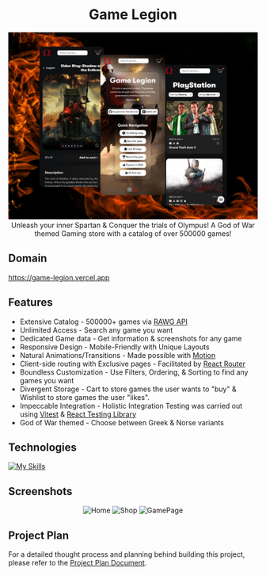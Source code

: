 <h1 align='center'>Game Legion</h1>

<div align="center">
   <img width=auto height=auto src="./public/output-mobile.jpg" alt="output collage">
</div>

<div align='center'>Unleash your inner Spartan & Conquer the trials of Olympus! A God of War themed Gaming store with a catalog of over 500000 games!</div>

## Domain

https://game-legion.vercel.app

## Features

- Extensive Catalog - 500000+ games via [RAWG API](https://rawg.io/apidocs)
- Unlimited Access - Search any game you want
- Dedicated Game data - Get information & screenshots for any game
- Responsive Design - Mobile-Friendly with Unique Layouts
- Natural Animations/Transitions - Made possible with [Motion](https://motion.dev/)
- Client-side routing with Exclusive pages - Facilitated by [React Router](https://reactrouter.com/)
- Boundless Customization - Use Filters, Ordering, & Sorting to find any games you want
- Divergent Storage - Cart to store games the user wants to "buy" & Wishlist to store games the user "likes".
- Impeccable Integration - Holistic Integration Testing was carried out using [Vitest](https://vitest.dev/) & [React Testing Library](https://testing-library.com/docs/react-testing-library/intro/)
- God of War themed - Choose between Greek & Norse variants 

## Technologies

[![My Skills](https://skillicons.dev/icons?i=react,styledcomponents,vite,vitest,vercel)](https://skillicons.dev)

## Screenshots

<div align="center">
   <img width=auto height=auto src="./public/output-pc-1.png" alt="Home">
   <img width=auto height=auto src="./public/output-pc-2.png" alt="Shop">
   <img width=auto height=auto src="./public/output-pc-3.png" alt="GamePage">
</div>

## Project Plan

For a detailed thought process and planning behind building this project, please refer to the [Project Plan Document](./project-plan.md).